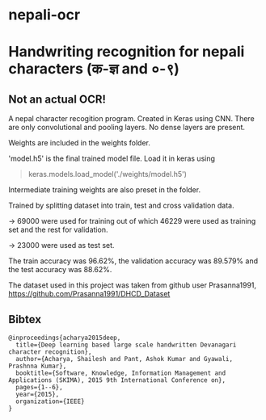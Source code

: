 # nepali-ocr
# Handwriting recognition for nepali characters (क-ज्ञ and ०-९)

## Not an actual OCR!
A nepal character recogition program.
Created in Keras using CNN. There are only convolutional and pooling layers. No dense layers are present.

Weights are included in the weights folder.

'model.h5' is the final trained model file. Load it in keras using
  > keras.models.load_model('./weights/model.h5')

Intermediate training weights are also preset in the folder.


Trained by splitting dataset into train, test and cross validation data.

   -> 69000 were used for training out of which 46229 were used as training set and the rest for validation.
 
  -> 23000 were used as test set.

The train accuracy was 96.62%, the validation accuracy was 89.579% and the test accuracy was 88.62%.

The dataset used in this project was taken from github user Prasanna1991, https://github.com/Prasanna1991/DHCD_Dataset

## Bibtex
```
@inproceedings{acharya2015deep,
  title={Deep learning based large scale handwritten Devanagari character recognition},
  author={Acharya, Shailesh and Pant, Ashok Kumar and Gyawali, Prashnna Kumar},
  booktitle={Software, Knowledge, Information Management and Applications (SKIMA), 2015 9th International Conference on},
  pages={1--6},
  year={2015},
  organization={IEEE}
}
```
